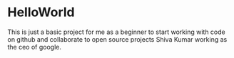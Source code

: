 # HelloWorld
This is just a basic project for me as a beginner to start working with code on github and collaborate to open source projects
Shiva Kumar
working as the ceo of google.
